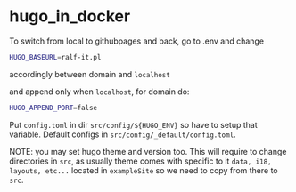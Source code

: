 # hugo_in_docker

To switch from local to githubpages and back, go to .env and change 

```sh
HUGO_BASEURL=ralf-it.pl
```

accordingly between domain and `localhost`

and append only when `localhost`, for domain do:

```sh
HUGO_APPEND_PORT=false
```

Put `config.toml` in dir `src/config/${HUGO_ENV}` so have to setup that variable. Default configs in `src/config/_default/config.toml`.

NOTE: you may set hugo theme and version too. This will require to change directories in `src`, as usually theme comes with specific to it `data, i18, layouts, etc...` located in `exampleSite` so we need to copy from there to `src`.


